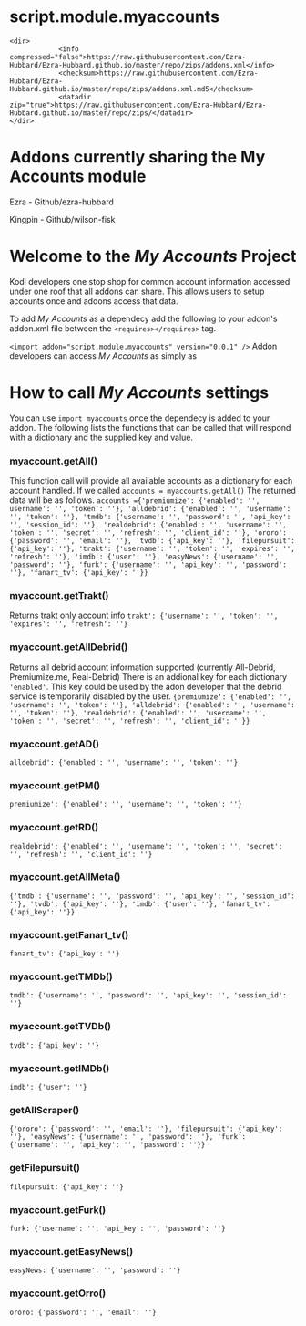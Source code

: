 # script.module.myaccounts

```
<dir>
			<info compressed="false">https://raw.githubusercontent.com/Ezra-Hubbard/Ezra-Hubbard.github.io/master/repo/zips/addons.xml</info>
            <checksum>https://raw.githubusercontent.com/Ezra-Hubbard/Ezra-Hubbard.github.io/master/repo/zips/addons.xml.md5</checksum>
            <datadir zip="true">https://raw.githubusercontent.com/Ezra-Hubbard/Ezra-Hubbard.github.io/master/repo/zips/</datadir>
</dir>
```

# Addons currently sharing the My Accounts module

Ezra - Github/ezra-hubbard

Kingpin - Github/wilson-fisk

# Welcome to the *My Accounts* Project
Kodi developers one stop shop for common account information accessed under one roof that all addons can share.  This allows users to setup accounts once and addons access that data.

To add *My Accounts* as a dependecy
add the following to your addon's addon.xml file between the `<requires></requires>` tag.

`<import addon="script.module.myaccounts" version="0.0.1" />`
Addon developers can access *My Accounts* as simply as

# How to call *My Accounts* settings 

You can use `import myaccounts` once the dependecy is added to your addon.  The following lists the functions that can be called that will respond with a dictionary and the supplied key and value.

### myaccount.getAll()
This function call will provide all available accounts as a dictionary for each account handled.  If we called `accounts = myaccounts.getAll()` The returned data will be as follows.
`accounts ={'premiumize': {'enabled': '', username': '', 'token': ''}, 'alldebrid': {'enabled': '', 'username': '', 'token': ''}, 'tmdb': {'username': '', 'password': '', 'api_key': '', 'session_id': ''},
	'realdebrid': {'enabled': '', 'username': '', 'token': '', 'secret': '', 'refresh': '', 'client_id': ''}, 'ororo': {'password': '', 'email': ''}, 'tvdb': {'api_key': ''}, 'filepursuit': {'api_key': ''},
	'trakt': {'username': '', 'token': '', 'expires': '', 'refresh': ''}, 'imdb': {'user': ''}, 'easyNews': {'username': '', 'password': ''}, 'furk': {'username': '', 'api_key': '', 'password': ''},
	'fanart_tv': {'api_key': ''}}`

### myaccount.getTrakt()
Returns trakt only account info
```trakt': {'username': '', 'token': '', 'expires': '', 'refresh': ''}```

### myaccount.getAllDebrid()
Returns all debrid account information supported (currently All-Debrid, Premiumize.me, Real-Debrid)
There is an addional key for each dictionary `'enabled'`.  This key could be used by the adon developer that the debrid service is temporarily disabled by the user.
`{premiumize': {'enabled': '', 'username': '', 'token': ''}, 'alldebrid': {'enabled': '', 'username': '', 'token': ''}, 'realdebrid': {'enabled': '', 'username': '', 'token': '', 'secret': '', 'refresh': '', 'client_id': ''}}`

### myaccount.getAD()
`alldebrid': {'enabled': '', 'username': '', 'token': ''}`
 
### myaccount.getPM()
`premiumize': {'enabled': '', 'username': '', 'token': ''}`
  
### myaccount.getRD()
`realdebrid': {'enabled': '', 'username': '', 'token': '', 'secret': '', 'refresh': '', 'client_id': ''}`

### myaccount.getAllMeta()
`{'tmdb': {'username': '', 'password': '', 'api_key': '', 'session_id': ''}, 'tvdb': {'api_key': ''}, 'imdb': {'user': ''}, 'fanart_tv': {'api_key': ''}}`

### myaccount.getFanart_tv()
`fanart_tv': {'api_key': ''}`

### myaccount.getTMDb()
`tmdb': {'username': '', 'password': '', 'api_key': '', 'session_id': ''}`

### myaccount.getTVDb()
`tvdb': {'api_key': ''}`

### myaccount.getIMDb()
`imdb': {'user': ''}`

### getAllScraper()
`{'ororo': {'password': '', 'email': ''}, 'filepursuit': {'api_key': ''}, 'easyNews': {'username': '', 'password': ''}, 'furk': {'username': '', 'api_key': '', 'password': ''}}`

### getFilepursuit()
`filepursuit: {'api_key': ''}`

### myaccount.getFurk()
`furk: {'username': '', 'api_key': '', 'password': ''}`

### myaccount.getEasyNews()
`easyNews: {'username': '', 'password': ''}`

### myaccount.getOrro()
`ororo: {'password': '', 'email': ''}`

